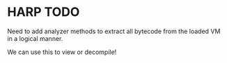 # HARP TODO

Need to add analyzer methods to extract all bytecode from the loaded VM in a logical manner. 

We can use this to view or decompile! 